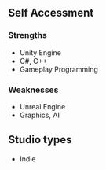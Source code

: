 ## Self Accessment

### Strengths
* Unity Engine
* C#, C++
* Gameplay Programming

### Weaknesses
* Unreal Engine
* Graphics, AI


## Studio types
* Indie 
